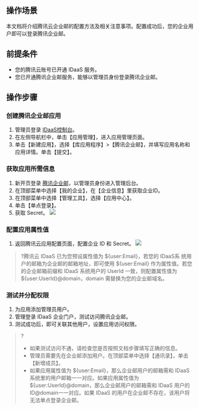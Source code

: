 ## 操作场景
本文档将介绍腾讯云企业邮的配置方法及相关注意事项。配置成功后，您的企业用户即可以登录腾讯企业邮。 

## 前提条件
- 您的腾讯云账号已开通 IDaaS 服务。
- 您已开通腾讯企业邮服务，能够以管理员身份登录腾讯企业邮。

## 操作步骤
### 创建腾讯企业邮应用
1. 管理员登录 [IDaaS控制台](https://console.cloud.tencent.com/idaas)。
2. 在左侧导航栏中，单击【应用管理】，进入应用管理页面。
3. 单击【新建应用】，选择【库应用程序】>【腾讯企业邮】，并填写应用名称和应用详情。单击【提交】。

### 获取应用所需信息
1. 新开页登录 [腾讯企业邮](https://exmail.qq.com/)，以管理员身份进入管理后台。
2. 在顶部菜单中选择【我的企业】，在【企业信息】里获取企业ID。
3. 在顶部菜单中选择【管理工具】，选择【应用中心】。
4. 单击【单点登录】。
5. 获取 Secret。
![](https://main.qcloudimg.com/raw/3fcd6c33ee74af4b0fc746a217101f0c.png)

### 配置应用属性值
1. 返回腾讯云应用配置页面，配置企业 ID 和 Secret。
![](https://main.qcloudimg.com/raw/a6750521d2592ce4f27a50edb2d8a34a.png)
>?腾讯云 IDaaS 已为您预设属性值为	${user:Email}，若您的 IDaaS系 统用户的邮箱为企业邮的邮箱地址，即可使用 ${user:Email} 作为属性值。若您的企业邮箱前缀和 IDaaS 系统用户的 UserId 一致，则配置属性值为   ${user:UserId}@domain，domain 需替换为您的企业邮域名。

### 测试并分配权限
1. 为应用添加管理员用户。
2. 管理登录 IDaaS 企业门户，测试访问腾讯企业邮。
3. 测试成功后，即可关联其他用户，设置应用访问权限。

>?
> + 如果测试访问不通，请检查您是否按照文档步骤填写正确的信息。
> + 管理员需要先在企业邮添加用户。在顶部菜单中选择【通讯录】，单击【新增成员】。
> + 如果应用属性值为 ${user:Email}，那么企业邮用户的邮箱需和 IDaaS 系统里的用户邮箱一一对应。如果应用属性值为 ${user:UserId}@domain，那么企业邮用户的邮箱需和 IDaaS 用户的 ID@domain一一对应。如果 IDaaS 的用户在企业邮不存在，该用户将无法单点登录企业邮。
